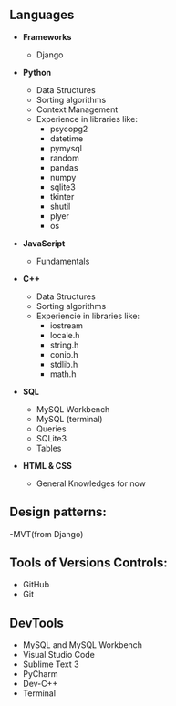 ## Languages


- <b>Frameworks</b>
  - Django
- <b>Python</b>
  - Data Structures
  - Sorting algorithms
  - Context Management
  - Experience in libraries like:
    - psycopg2
    - datetime
    - pymysql
    - random
    - pandas
    - numpy
    - sqlite3
    - tkinter
    - shutil
    - plyer
    - os
- <b>JavaScript</b>
  - Fundamentals
- <b>C++</b>
  - Data Structures
  - Sorting algorithms
  - Experiencie in libraries like:
    - iostream
    - locale.h
    - string.h
    - conio.h
    - stdlib.h
    - math.h
- <b>SQL</b>

  - MySQL Workbench
  - MySQL (terminal)
  - Queries
  - SQLite3
  - Tables

- <b>HTML & CSS</b>

  - General Knowledges for now

## Design patterns:
-MVT(from Django)

## Tools of Versions Controls:
- GitHub
- Git

## DevTools

- MySQL and MySQL Workbench
- Visual Studio Code
- Sublime Text 3
- PyCharm
- Dev-C++
- Terminal

